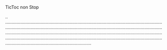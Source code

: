 TicToc non Stop

..
....................................................................................................................................................................................................................................................................................................................................................................................................................................................................................................................................................................................